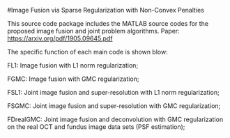 #Image Fusion via Sparse Regularization with Non-Convex Penalties

This source code package includes the MATLAB source codes for the proposed image fusion and joint problem algorithms.
Paper: https://arxiv.org/pdf/1905.09645.pdf

The specific function of each main code is shown blow:

FL1: Image fusion with L1 norm regularization;

FGMC: Image fusion with GMC regularization;

FSL1: Joint image fusion and super-resolution with L1 norm regularization;

FSGMC: Joint image fusion and super-resolution with GMC regularization;

FDrealGMC: Joint image fusion and deconvolution with GMC regularization on the real OCT and fundus image data sets (PSF estimation);
